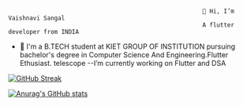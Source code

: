                                                            👋 Hi, I’m Vaishnavi Sangal
                                                           A flutter developer from INDIA
 
- 👀 I'm a B.TECH student at KIET GROUP OF INSTITUTION pursuing bachelor's degree in Computer Science And Engineering.Flutter  Ethusiast.
telescope
--I’m currently working on Flutter and DSA


[![GitHub Streak](https://github-readme-streak-stats.herokuapp.com?user=vaishnavi-sangal&theme=dark)](https://git.io/streak-stats)

[![Anurag's GitHub stats](https://github-readme-stats.vercel.app/api?username=vaishnavi-sangal&theme=dark)](https://github.com/anuraghazra/github-readme-stats)

<!---
vaishnavi-sangal/vaishnavi-sangal is a ✨ special ✨ repository because its `README.md` (this file) appears on your GitHub profile.
You can click the Preview link to take a look at your changes.
--->
